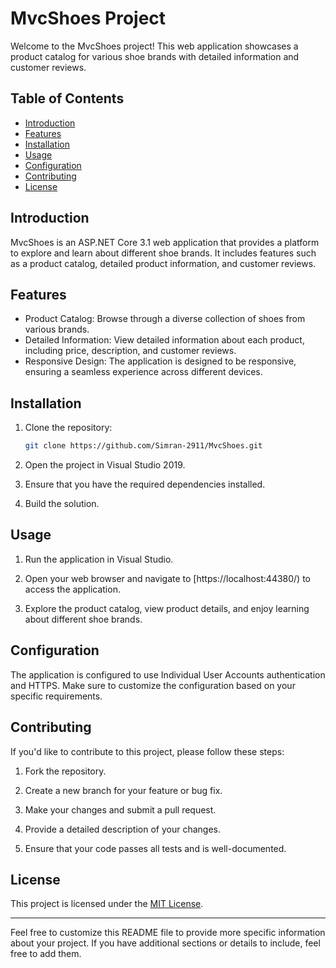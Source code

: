 # MvcShoes Project

Welcome to the MvcShoes project! This web application showcases a product catalog for various shoe brands with detailed information and customer reviews.

## Table of Contents

- [Introduction](#introduction)
- [Features](#features)
- [Installation](#installation)
- [Usage](#usage)
- [Configuration](#configuration)
- [Contributing](#contributing)
- [License](#license)

## Introduction

MvcShoes is an ASP.NET Core 3.1 web application that provides a platform to explore and learn about different shoe brands. It includes features such as a product catalog, detailed product information, and customer reviews.

## Features

- Product Catalog: Browse through a diverse collection of shoes from various brands.
- Detailed Information: View detailed information about each product, including price, description, and customer reviews.
- Responsive Design: The application is designed to be responsive, ensuring a seamless experience across different devices.

## Installation

1. Clone the repository:

    ```bash
    git clone https://github.com/Simran-2911/MvcShoes.git
    ```

2. Open the project in Visual Studio 2019.

3. Ensure that you have the required dependencies installed.

4. Build the solution.

## Usage

1. Run the application in Visual Studio.

2. Open your web browser and navigate to [https://localhost:44380/) to access the application.

3. Explore the product catalog, view product details, and enjoy learning about different shoe brands.

## Configuration

The application is configured to use Individual User Accounts authentication and HTTPS. Make sure to customize the configuration based on your specific requirements.

## Contributing

If you'd like to contribute to this project, please follow these steps:

1. Fork the repository.

2. Create a new branch for your feature or bug fix.

3. Make your changes and submit a pull request.

4. Provide a detailed description of your changes.

5. Ensure that your code passes all tests and is well-documented.

## License

This project is licensed under the [MIT License](LICENSE).

---

Feel free to customize this README file to provide more specific information about your project. If you have additional sections or details to include, feel free to add them.
